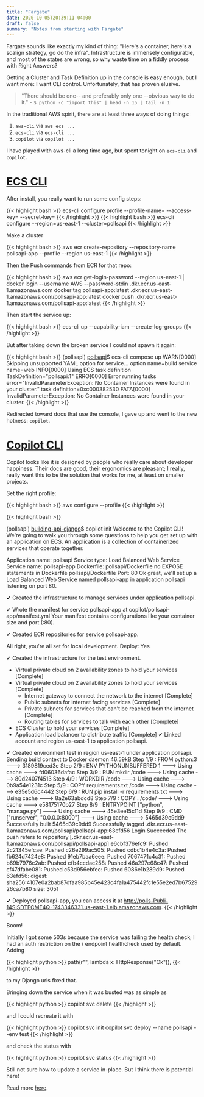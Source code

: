 ```yaml
---
title: "Fargate"
date: 2020-10-05T20:39:11-04:00
draft: false
summary: "Notes from starting with Fargate"
---
```


Fargate sounds like exactly my kind of thing: "Here's a container, here's a scalign strategy, go do the infra". Infrastructure is immensely configurable, and most of the states are wrong, so why waste time on a fiddly process with Right Answers?

Getting a Cluster and Task Definition up in the console is easy enough, but I want more: I want CLI control. Unfortunately, that has proven elusive.

> "There should be one-- and preferably only one --obvious way to do it." - `$ python -c "import this" | head -n 15 | tail -n 1`

In the traditional AWS spirit, there are at least three ways of doing things:

1. `aws-cli` via `aws ecs ...`
1. `ecs-cli` via `ecs-cli ...`
1. `copilot` via `copilot ...`

I have played with aws-cli a long time ago, but spent tonight on `ecs-cli` and `copilot`.

# [ECS CLI](https://github.com/aws/amazon-ecs-cli)

After install, you really want to run some config steps:

{{< highlight bash  >}}
ecs-cli configure profile --profile-name=<myprofile> --access-key=<mykey> --secret-key=<supersecret>
{{< /highlight >}}
{{< highlight bash  >}}
ecs-cli configure --region=us-east-1 --cluster=pollsapi
{{< /highlight >}}

Make a cluster

{{< highlight bash  >}}
aws ecr create-repository --repository-name pollsapi-app --profile <myprofile> --region us-east-1
{{< /highlight >}}

Then the Push commands from ECR for that repo:

{{< highlight bash  >}}
aws ecr get-login-password --region us-east-1 | docker login --username AWS --password-stdin <anumber>.dkr.ecr.us-east-1.amazonaws.com
docker tag pollsapi-app:latest <anumber>.dkr.ecr.us-east-1.amazonaws.com/pollsapi-app:latest
docker push <anumber>.dkr.ecr.us-east-1.amazonaws.com/pollsapi-app:latest
{{< /highlight >}}

Then start the service up:

{{< highlight bash  >}}
ecs-cli up --capability-iam --create-log-groups
{{< /highlight >}}

But after taking down the broken service I could not spawn it again:

{{< highlight bash  >}}
(pollsapi) [pollsapi](master)\$ ecs-cli compose up
WARN[0000] Skipping unsupported YAML option for service... option name=build service name=web
INFO[0000] Using ECS task definition TaskDefinition="pollsapi:1"
ERRO[0000] Error running tasks error="InvalidParameterException: No Container Instances were found in your cluster." task definition=0xc000382530
FATA[0000] InvalidParameterException: No Container Instances were found in your cluster.
{{< /highlight >}}

Redirected toward docs that use the console, I gave up and went to the new hotness: `copilot`.

# [Copilot CLI](https://github.com/aws/copilot-cli)

Copilot looks like it is designed by people who really care about developer happiness. Their docs are good, their ergonomics are pleasant; I really, really want this to be the solution that works for me, at least on smaller projects.

Set the right profile:

{{< highlight bash  >}}
aws configure --profile <myprofile>
{{< /highlight >}}

{{< highlight bash  >}}

(pollsapi) [building-api-django](master)\$ copilot init
Welcome to the Copilot CLI! We're going to walk you through some questions
to help you get set up with an application on ECS. An application is a collection of
containerized services that operate together.

Application name: pollsapi
Service type: Load Balanced Web Service
Service name: pollsapi-app
Dockerfile: pollsapi/Dockerfile
no EXPOSE statements in Dockerfile pollsapi/Dockerfile
Port: 80
Ok great, we'll set up a Load Balanced Web Service named pollsapi-app in application pollsapi listening on port 80.

✔ Created the infrastructure to manage services under application pollsapi.

✔ Wrote the manifest for service pollsapi-app at copilot/pollsapi-app/manifest.yml
Your manifest contains configurations like your container size and port (:80).

✔ Created ECR repositories for service pollsapi-app.

All right, you're all set for local development.
Deploy: Yes

✔ Created the infrastructure for the test environment.

- Virtual private cloud on 2 availability zones to hold your services [Complete]
- Virtual private cloud on 2 availability zones to hold your services [Complete]
  - Internet gateway to connect the network to the internet [Complete]
  - Public subnets for internet facing services [Complete]
  - Private subnets for services that can't be reached from the internet [Complete]
  - Routing tables for services to talk with each other [Complete]
- ECS Cluster to hold your services [Complete]
- Application load balancer to distribute traffic [Complete]
  ✔ Linked account <mynumber> and region us-east-1 to application pollsapi.

✔ Created environment test in region us-east-1 under application pollsapi.
Sending build context to Docker daemon 46.59kB
Step 1/9 : FROM python:3
---> 3189819ced3e
Step 2/9 : ENV PYTHONUNBUFFERED 1
---> Using cache
---> fd06036dafac
Step 3/9 : RUN mkdir /code
---> Using cache
---> 80d2407f4513
Step 4/9 : WORKDIR /code
---> Using cache
---> 0b9a54e1231c
Step 5/9 : COPY requirements.txt /code
---> Using cache
---> e35e5d6c4442
Step 6/9 : RUN pip install -r requirements.txt
---> Using cache
---> 8a2e63abdcd8
Step 7/9 : COPY . /code/
---> Using cache
---> e58175170b27
Step 8/9 : ENTRYPOINT ["python", "manage.py"]
---> Using cache
---> 45e3ee15c11d
Step 9/9 : CMD ["runserver", "0.0.0.0:8000"]
---> Using cache
---> 5465d39c9dd9
Successfully built 5465d39c9dd9
Successfully tagged <mynumber>.dkr.ecr.us-east-1.amazonaws.com/pollsapi/pollsapi-app:63efd56
Login Succeeded
The push refers to repository [<mynumber>.dkr.ecr.us-east-1.amazonaws.com/pollsapi/pollsapi-app]
e6cbf376efc9: Pushed
2c21345efcae: Pushed
c26e299ac505: Pushed
cdbc1b4e4c3a: Pushed
fb624d7424e8: Pushed
91eb7baa6eee: Pushed
7067471c4c31: Pushed
b69b7976c2ab: Pushed
cfb4ccdac258: Pushed
46a297e68c47: Pushed
cf47dfabe081: Pushed
c53d956ebfec: Pushed
6086e1b289d9: Pushed
63efd56: digest: sha256:4107e0a2bab87dfaa985b45e423c4fa1a475442fc1e55e2ed7b6752926ca7b80 size: 3051

✔ Deployed pollsapi-app, you can access it at http://polls-Publi-14SISDTFCME4Q-1743346331.us-east-1.elb.amazonaws.com.
{{< /highlight >}}

Boom!

Initially I got some 503s because the service was failing the health check; I had an auth restriction on the / endpoint healthcheck used by default. Adding

{{< highlight python  >}}
path(r"", lambda x: HttpResponse("Ok")),
{{< /highlight >}}

to my Django urls fixed that.

Bringing down the service when it was busted was as simple as

{{< highlight python  >}}
copilot svc delete
{{< /highlight >}}

and I could recreate it with

{{< highlight python  >}}
copilot svc init
copilot svc deploy --name pollsapi --env test
{{< /highlight >}}

and check the status with

{{< highlight python  >}}
copilot svc status
{{< /highlight >}}

Still not sure how to update a service in-place. But I think there is potential here!

Read more [here](https://aws.amazon.com/blogs/containers/introducing-aws-copilot/).
